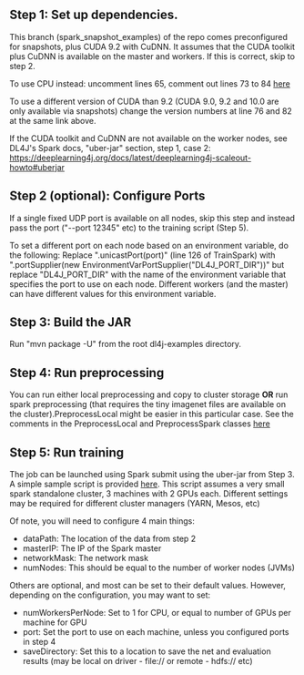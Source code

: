 ## Step 1: Set up dependencies.

This branch (spark_snapshot_examples) of the repo comes preconfigured for snapshots, plus CUDA 9.2 with CuDNN.
It assumes that the CUDA toolkit plus CuDNN is available on the master and workers. If this is correct, skip to step 2.

To use CPU instead: uncomment lines 65, comment out lines 73 to 84 [here](https://github.com/deeplearning4j/dl4j-examples/blob/spark_snapshot_examples/dl4j-spark-examples/dl4j-spark/pom.xml#L65-L71)

To use a different version of CUDA than 9.2 (CUDA 9.0, 9.2 and 10.0 are only available via snapshots) change the version numbers at line 76 and 82 at the same link above.

If the CUDA toolkit and CuDNN are not available on the worker nodes, see DL4J's Spark docs, "uber-jar" section, step 1, case 2:
https://deeplearning4j.org/docs/latest/deeplearning4j-scaleout-howto#uberjar


## Step 2 (optional): Configure Ports

If a single fixed UDP port is available on all nodes, skip this step and instead pass the port ("--port 12345" etc) to the training script (Step 5).

To set a different port on each node based on an environment variable, do the following:
Replace ".unicastPort(port)" (line 126 of TrainSpark) with ".portSupplier(new EnvironmentVarPortSupplier("DL4J_PORT_DIR"))" but replace "DL4J_PORT_DIR" with the name of the environment variable that specifies the port to use on each node.
Different workers (and the master) can have different values for this environment variable.


## Step 3: Build the JAR

Run "mvn package -U" from the root dl4j-examples directory.


## Step 4: Run preprocessing

You can run either local preprocessing and copy to cluster storage **OR** run spark preprocessing (that requires the tiny imagenet files are available on the cluster).PreprocessLocal might be easier in this particular case.
See the comments in the PreprocessLocal and PreprocessSpark classes [here](https://github.com/deeplearning4j/dl4j-examples/tree/spark_snapshot_examples/dl4j-spark-examples/dl4j-spark/src/main/java/org/deeplearning4j/tinyimagenet)


## Step 5: Run training

The job can be launched using Spark submit using the uber-jar from Step 3. A simple sample script is provided [here](https://github.com/deeplearning4j/dl4j-examples/tree/spark_snapshot_examples/dl4j-spark-examples/dl4j-spark/scripts/tinyImagenetTrain.sh). This script assumes a very small spark standalone cluster, 3 machines with 2 GPUs each. Different settings may be required for different cluster managers (YARN, Mesos, etc)

Of note, you will need to configure 4 main things:
  * dataPath: The location of the data from step 2
  * masterIP: The IP of the Spark master
  * networkMask: The network mask 
  * numNodes: This should be equal to the number of worker nodes (JVMs)

Others are optional, and most can be set to their default values. However, depending on the configuration, you may want to set:
  * numWorkersPerNode: Set to 1 for CPU, or equal to number of GPUs per machine for GPU
  * port: Set the port to use on each machine, unless you configured ports in step 4
  * saveDirectory: Set this to a location to save the net and evaluation results (may be local on driver - file:// or remote - hdfs:// etc)
